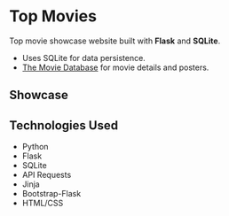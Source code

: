 # Top Movies

Top movie showcase website built with **Flask** and **SQLite**.

- Uses SQLite for data persistence.
- [The Movie Database](https://www.themoviedb.org/?language=en-CA) for movie details and posters.

## Showcase


## Technologies Used
- Python
- Flask
- SQLite
- API Requests
- Jinja
- Bootstrap-Flask
- HTML/CSS
